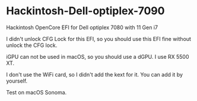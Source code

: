 # Hackintosh-Dell-optiplex-7090

Hackintosh OpenCore EFI for Dell optiplex 7080 with 11 Gen i7

I didn't unlock CFG Lock for this EFI, so you should use this EFI fine without unlock the CFG lock.

iGPU can not be used in macOS, so you should use a dGPU. I use RX 5500 XT.

I don't use the WiFi card, so I didn't add the kext for it. You can add it by yourself.  

Test on macOS Sonoma.
